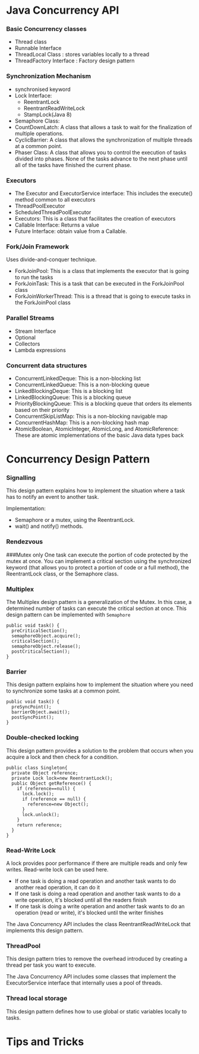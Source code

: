# Java Concurrency API

### Basic Concurrency classes
- Thread class
- Runnable Interface
- ThreadLocal Class : stores variables locally to a thread
- ThreadFactory Interface : Factory design pattern

### Synchronization Mechanism
- synchronised keyword
- Lock Interface: 
    - ReentrantLock
    - ReentrantReadWriteLock
    - StampLock(Java 8)
- Semaphore Class: 
- CountDownLatch: A class that allows a task to wait for the finalization of multiple operations.
- CyclicBarrier: A class that allows the synchronization of multiple threads at a common point.
- Phaser Class: A class that allows you to control the execution of tasks divided into phases. None of the tasks advance to the next phase until all of the tasks have finished the current phase.

### Executors
- The Executor and ExecutorService interface: This includes the execute() method common to all executors
- ThreadPoolExecutor
- ScheduledThreadPoolExecutor
- Executors: This is a class that facilitates the creation of executors
- Callable Interface: Returns a value
- Future Interface: obtain value from a Callable.

### Fork/Join Framework
Uses divide-and-conquer technique.
- ForkJoinPool: This is a class that implements the executor that is going to run the tasks
- ForkJoinTask: This is a task that can be executed in the ForkJoinPool class
- ForkJoinWorkerThread: This is a thread that is going to execute tasks in the ForkJoinPool class

### Parallel Streams
- Stream Interface
- Optional
- Collectors
- Lambda expressions

### Concurrent data structures
- ConcurrentLinkedDeque: This is a non-blocking list
- ConcurrentLinkedQueue: This is a non-blocking queue
- LinkedBlockingDeque: This is a blocking list
- LinkedBlockingQueue: This is a blocking queue
- PriorityBlockingQueue: This is a blocking queue that orders its elements based on their priority
- ConcurrentSkipListMap: This is a non-blocking navigable map
- ConcurrentHashMap: This is a non-blocking hash map
- AtomicBoolean, AtomicInteger, AtomicLong, and AtomicReference: These are atomic implementations of the basic Java data types
back 

# Concurrency Design Pattern

### Signalling
This design pattern explains how to implement the situation where a task has to notify an event to another task.

Implementation: 
- Semaphore or a mutex, using the ReentrantLock.
- wait() and notify() methods.

### Rendezvous

###Mutex
only One task can execute the portion of code protected by the mutex at once.
You can implement a critical section using the synchronized keyword (that allows you to protect a portion of code or a full method), the ReentrantLock class, or the Semaphore class.

### Multiplex
The Multiplex design pattern is a generalization of the Mutex.
In this case, a determined number of tasks can execute the critical section at once.
This design pattern can be implemented with `Semaphore`
```aidl
public void task() { 
  preCriticalSection(); 
  semaphoreObject.acquire(); 
  criticalSection(); 
  semaphoreObject.release(); 
  postCriticalSection(); 
}
```

### Barrier
This design pattern explains how to implement the situation where you need to synchronize some tasks at a common point.
```aidl
public void task() { 
  preSyncPoint(); 
  barrierObject.await(); 
  postSyncPoint(); 
} 
```

### Double-checked locking
This design pattern provides a solution to the problem that occurs when you acquire a lock and then check for a condition.

```aidl
public class Singleton{ 
  private Object reference; 
  private Lock lock=new ReentrantLock(); 
  public Object getReference() { 
    if (reference==null) { 
      lock.lock(); 
      if (reference == null) { 
        reference=new Object(); 
      } 
      lock.unlock(); 
    } 
    return reference; 
  } 
} 
```

### Read-Write Lock
A lock provides poor performance if there are multiple reads and only few writes.
Read-write lock can be used here.
- If one task is doing a read operation and another task wants to do another read operation, it can do it
- If one task is doing a read operation and another task wants to do a write operation, it's blocked until all the readers finish
- If one task is doing a write operation and another task wants to do an operation (read or write), it's blocked until the writer finishes

The Java Concurrency API includes the class ReentrantReadWriteLock that implements this design pattern.

### ThreadPool
This design pattern tries to remove the overhead introduced by creating a thread per task you want to execute.

The Java Concurrency API includes some classes that implement the ExecutorService interface that internally uses a pool of threads.

### Thread local storage
This design pattern defines how to use global or static variables locally to tasks. 

# Tips and Tricks
